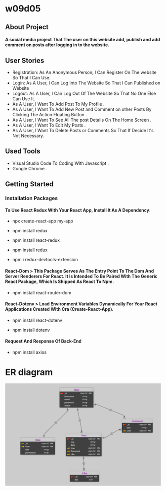 # w09d05

## About Project
#### A social media project That The user on this website add, publish and add comment on posts after logging in to the website.

## User Stories
- Registration: As An Anonymous Person, I Can Register On The website So That I Can Use.
- Login: As A User, I Can Log Into The Website So That I Can Published on Website
- Logout: As A User, I Can Log Out Of The Website So That No One Else Can Use It.
- As A User, I Want To Add Post To My Profile .
- As A User, I Want To Add New Post and Comment on other Posts By Clicking The Action Floating Button .
- As A User, I Want To See All The post Details On The Home Screen .
- As A User, I Want To Edit My Posts .
- As A User, I Want To Delete Posts or Comments So That If Decide It's Not Necessary.

## Used Tools 
-	Visual Studio Code To Coding With Javascript .
-	Google Chrome .
## Getting Started
### Installation Packages
#### To Use React Redux With Your React App, Install It As A Dependency:
- npx create-react-app my-app
>>>
- npm install redux
>>>
- npm install react-redux
>>> 
-  npm install redux
>>>  
- npm i redux-devtools-extension
#### React-Dom > This Package Serves As The Entry Point To The Dom And Server Renderers For React. It Is Intended To Be Paired With The Generic React Package, Which Is Shipped As React To Npm.
- npm install react-router-dom
#### React-Dotenv > Load Environment Variables Dynamically For Your React Applications Created With Cra (Create-React-App).
- npm install react-dotenv
>>> 
- npm install dotenv

#### Request And Response Of Back-End
- npm install axios

# ER diagram
![ ](https://github.com/Thoraya2021/w08d04/blob/main/Screenshot%20(7).png)
